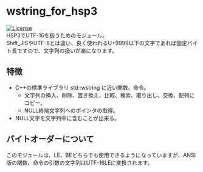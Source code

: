# wstring_for_hsp3 
[![License](https://img.shields.io/badge/License-Apache%202.0-blue.svg)](https://github.com/inonote/wstring_for_hsp3/blob/master/LICENSE)  
HSP3でUTF-16を扱うためのモジュール。  
Shift_JISやUTF-8とは違い、良く使われるU+9999以下の文字であれば固定バイト長ですので、文字列の扱いが楽になります。

## 特徴
* C++の標準ライブラリ std::wstring に近い関数、命令。
  * 文字列の挿入、削除、置き換え、比較、検索、取り出し、交換、配列にコピー。
  * NULL終端文字列へのポインタの取得。
* NULL文字を文字列中に含むことが出来る。

## バイトオーダーについて
このモジュールは、LE、BEどちらでも使用できるようになっていますが、ANSI版の関数、命令の引数の文字列はUTF-16LEに変換されます。
